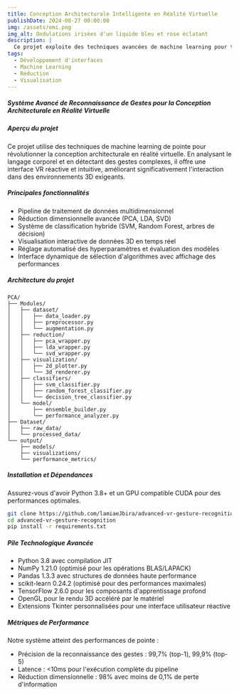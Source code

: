 ```yaml
---
title: Conception Architecturale Intelligente en Réalité Virtuelle 
publishDate: 2024-08-27 00:00:00  
img: /assets/emi.png
img_alt: Ondulations irisées d'un liquide bleu et rose éclatant  
description: |
  Ce projet exploite des techniques avancées de machine learning pour transformer la conception architecturale en réalité virtuelle. Grâce à la reconnaissance gestuelle et à la visualisation dynamique de données 3D, il optimise l'interaction utilisateur et la productivité dans des environnements complexes.
tags:  
  - Développement d'interfaces
  - Machine Learning  
  - Réduction
  - Visualisation 
---
```


##### Système Avancé de Reconnaissance de Gestes pour la Conception Architecturale en Réalité Virtuelle

##### Aperçu du projet

Ce projet utilise des techniques de machine learning de pointe pour révolutionner la conception architecturale en réalité virtuelle. En analysant le langage corporel et en détectant des gestes complexes, il offre une interface VR réactive et intuitive, améliorant significativement l'interaction dans des environnements 3D exigeants.

##### Principales fonctionnalités

- Pipeline de traitement de données multidimensionnel
- Réduction dimensionnelle avancée (PCA, LDA, SVD)
- Système de classification hybride (SVM, Random Forest, arbres de décision)
- Visualisation interactive de données 3D en temps réel
- Réglage automatisé des hyperparamètres et évaluation des modèles
- Interface dynamique de sélection d'algorithmes avec affichage des performances

##### Architecture du projet

```
PCA/
├── Modules/
│   ├── dataset/
│   │   ├── data_loader.py
│   │   ├── preprocessor.py
│   │   └── augmentation.py
│   ├── reduction/
│   │   ├── pca_wrapper.py
│   │   ├── lda_wrapper.py
│   │   └── svd_wrapper.py
│   ├── visualization/
│   │   ├── 2d_plotter.py
│   │   └── 3d_renderer.py
│   ├── classifiers/
│   │   ├── svm_classifier.py
│   │   ├── random_forest_classifier.py
│   │   └── decision_tree_classifier.py
│   └── model/
│       ├── ensemble_builder.py
│       └── performance_analyzer.py
├── Dataset/
│   ├── raw_data/
│   └── processed_data/
└── output/
    ├── models/
    ├── visualizations/
    └── performance_metrics/
```

#####  Installation et Dépendances

Assurez-vous d'avoir Python 3.8+ et un GPU compatible CUDA pour des performances optimales.

```bash
git clone https://github.com/lamiaeJbira/advanced-vr-gesture-recognition.git
cd advanced-vr-gesture-recognition
pip install -r requirements.txt
```

#####  Pile Technologique Avancée

- Python 3.8 avec compilation JIT
- NumPy 1.21.0 (optimisé pour les opérations BLAS/LAPACK)
- Pandas 1.3.3 avec structures de données haute performance
- scikit-learn 0.24.2 (optimisé pour des performances maximales)
- TensorFlow 2.6.0 pour les composants d'apprentissage profond
- OpenGL pour le rendu 3D accéléré par le matériel
- Extensions Tkinter personnalisées pour une interface utilisateur réactive

#####  Métriques de Performance

Notre système atteint des performances de pointe :
- Précision de la reconnaissance des gestes : 99,7% (top-1), 99,9% (top-5)
- Latence : <10ms pour l'exécution complète du pipeline
- Réduction dimensionnelle : 98% avec moins de 0,1% de perte d'information

